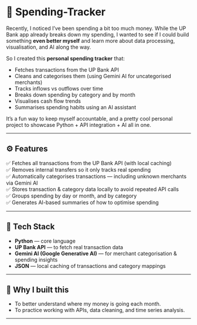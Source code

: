 # 💸 Spending-Tracker

Recently, I noticed I’ve been spending a bit too much money. While the UP Bank app already breaks down my spending, I wanted to see if I could build something **even better myself** and learn more about data processing, visualisation, and AI along the way.

So I created this **personal spending tracker** that:

- Fetches transactions from the UP Bank API
- Cleans and categorises them (using Gemini AI for uncategorised merchants)
- Tracks inflows vs outflows over time
- Breaks down spending by category and by month
- Visualises cash flow trends
- Summarises spending habits using an AI assistant

It’s a fun way to keep myself accountable, and a pretty cool personal project to showcase Python + API integration + AI all in one.

---

## ⚙️ Features

✅ Fetches all transactions from the UP Bank API (with local caching)  
✅ Removes internal transfers so it only tracks real spending  
✅ Automatically categorises transactions — including unknown merchants via Gemini AI  
✅ Stores transaction & category data locally to avoid repeated API calls  
✅ Groups spending by day or month, and by category  
✅ Generates AI-based summaries of how to optimise spending

---

## 🚀 Tech Stack

- **Python** — core language
- **UP Bank API** — to fetch real transaction data
- **Gemini AI (Google Generative AI)** — for merchant categorisation & spending insights
- **JSON** — local caching of transactions and category mappings

---

## 📝 Why I built this

- To better understand where my money is going each month.
- To practice working with APIs, data cleaning, and time series analysis.

---
